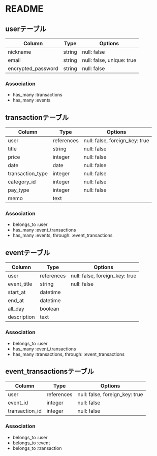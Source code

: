 # README

## userテーブル

| Column             | Type    | Options                   |
| ------------------ | ------- | ------------------------- |
| nickname           | string  | null: false               |
| email              | string  | null: false, unique: true |
| encrypted_password | string  | null: false               |

### Association

- has_many :transactions
- has_many :events

## transactionテーブル

| Column              | Type       | Options                        |
| --------------------| ---------- | ------------------------------ |
| user                | references | null: false, foreign_key: true |
| title               | string     | null: false                    |
| price               | integer    | null: false                    |
| date                | date       | null: false                    |
| transaction_type    | integer    | null: false                    |
| category_id         | integer    | null: false                    |
| pay_type            | integer    | null: false                    |
| memo                | text       |                                |


### Association

- belongs_to :user
- has_many :event_transactions
- has_many :events, through: :event_transactions


## eventテーブル

| Column              | Type       | Options                        |
| --------------------| ---------- | ------------------------------ |
| user                | references | null: false, foreign_key: true |
| event_title         | string     | null: false                    |
| start_at            | datetime   |                                |
| end_at              | datetime   |                                |
| all_day             | boolean    |                                |
| description         | text       |                                |

### Association

- belongs_to :user
- has_many :event_transactions
- has_many :transactions, through: :event_transactions

## event_transactionsテーブル

| Column              | Type       | Options                        |
| --------------------| ---------- | ------------------------------ |
| user                | references | null: false, foreign_key: true |
| event_id            | integer    | null: false                    |
| transaction_id      | integer    | null: false                    |

### Association

- belongs_to :user
- belongs_to :event
- belongs_to :transaction